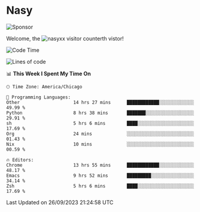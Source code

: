 # Nasy

<!--
<p align="center">
<img height="200" src="https://github-readme-stats.vercel.app/api?username=nasyxx&count_private=true&show_icons=true&theme=dracula&include_all_commits=true"/>
<img height="200" src="https://github-readme-stats.vercel.app/api/top-langs/?username=nasyxx&theme=dracula&hide=html,jupyter+notebook&count_private=true&show_icons=true"/>
</p>

  
----------------
-->

![Sponsor](https://img.shields.io/static/v1.svg?label=Sponsor&message=%E2%9D%A4&logo=GitHub&style=flat&color=pink)
 
Welcome, the ![nasyxx visitor counter](https://count.getloli.com/get/@nasyxx?theme=rule34)th vistor!
 
<!--START_SECTION:waka-->
![Code Time](http://img.shields.io/badge/Code%20Time-3%2C728%20hrs%2054%20mins-blue)

![Lines of code](https://img.shields.io/badge/From%20Hello%20World%20I%27ve%20Written-6.3%20million%20lines%20of%20code-blue)

📊 **This Week I Spent My Time On** 

```text
🕑︎ Time Zone: America/Chicago

💬 Programming Languages: 
Other                    14 hrs 27 mins      ████████████░░░░░░░░░░░░░   49.99 % 
Python                   8 hrs 38 mins       ███████░░░░░░░░░░░░░░░░░░   29.91 % 
sh                       5 hrs 6 mins        ████░░░░░░░░░░░░░░░░░░░░░   17.69 % 
Org                      24 mins             ░░░░░░░░░░░░░░░░░░░░░░░░░   01.43 % 
Nix                      10 mins             ░░░░░░░░░░░░░░░░░░░░░░░░░   00.59 % 

🔥 Editors: 
Chrome                   13 hrs 55 mins      ████████████░░░░░░░░░░░░░   48.17 % 
Emacs                    9 hrs 52 mins       █████████░░░░░░░░░░░░░░░░   34.14 % 
Zsh                      5 hrs 6 mins        ████░░░░░░░░░░░░░░░░░░░░░   17.69 % 
```


 Last Updated on 26/09/2023 21:24:58 UTC
<!--END_SECTION:waka-->

<!-- ![visitors](https://visitor-badge.laobi.icu/badge?page_id=nasyxx.nasyxx) -->
